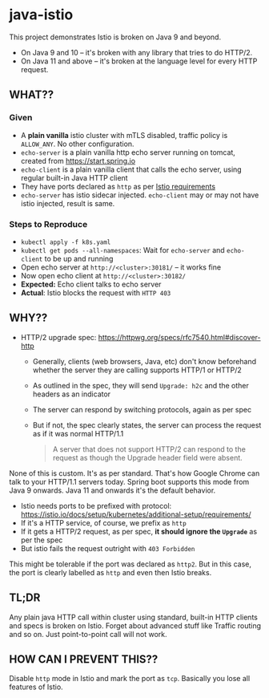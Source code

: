 # java-istio

This project demonstrates Istio is broken on Java 9 and beyond.

* On Java 9 and 10 – it's broken with any library that tries to do HTTP/2.
* On Java 11 and above – it's broken at the language level for every HTTP request.

## WHAT??

### Given

* A **plain vanilla** istio cluster with mTLS disabled, traffic policy is `ALLOW_ANY`. No other configuration.
* `echo-server` is a plain vanilla http echo server running on tomcat, created from https://start.spring.io
* `echo-client` is a plain vanilla client that calls the echo server, using regular built-in Java HTTP client
* They have ports declared as `http` as per [Istio requirements](https://istio.io/docs/setup/kubernetes/additional-setup/requirements/)
* `echo-server` has istio sidecar injected. `echo-client` may or may not have istio injected, result is same.

### Steps to Reproduce

* `kubectl apply -f k8s.yaml`
* `kubectl get pods --all-namespaces`: Wait for `echo-server` and `echo-client` to be up and running
* Open echo server at `http://<cluster>:30181/` – it works fine
* Now open echo client at `http://<cluster>:30182/`
* **Expected:** Echo client talks to echo server
* **Actual**: Istio blocks the request with `HTTP 403`

## WHY??

* HTTP/2 upgrade spec: https://httpwg.org/specs/rfc7540.html#discover-http
  * Generally, clients (web browsers, Java, etc) don't know beforehand whether the server they are calling supports HTTP/1 or HTTP/2
  * As outlined in the spec, they will send `Upgrade: h2c` and the other headers as an indicator
  * The server can respond by switching protocols, again as per spec
  * But if not, the spec clearly states, the server can process the request as if it was normal HTTP/1.1
  
    > A server that does not support HTTP/2 can respond to the request as though the Upgrade header field were absent.

None of this is custom. It's as per standard. That's how Google Chrome can talk to your HTTP/1.1 servers today. Spring boot supports this mode from Java 9 onwards. Java 11 and onwards it's the default behavior.

* Istio needs ports to be prefixed with protocol: https://istio.io/docs/setup/kubernetes/additional-setup/requirements/
* If it's a HTTP service, of course, we prefix as `http`
* If it gets a HTTP/2 request, as per spec, **it should ignore the `Upgrade`** as per the spec
* But istio fails the request outright with `403 Forbidden`

This might be tolerable if the port was declared as `http2`. But in this case, the port is clearly labelled as `http` and even then Istio breaks.

## TL;DR

Any plain java HTTP call within cluster using standard, built-in HTTP clients and specs is broken on Istio. Forget about advanced stuff like Traffic routing and so on. Just point-to-point call will not work.

## HOW CAN I PREVENT THIS??

Disable `http` mode in Istio and mark the port as `tcp`. Basically you lose all features of Istio.

